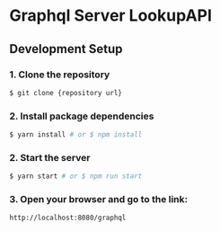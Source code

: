 # Graphql Server LookupAPI

## Development Setup

### 1. Clone the repository

```bash
$ git clone {repository url}
```

### 2. Install package dependencies

```bash
$ yarn install # or $ npm install
```

### 2. Start the server

```bash
$ yarn start # or $ npm run start
```

### 3. Open your browser and go to the link:

```
http://localhost:8080/graphql
```
